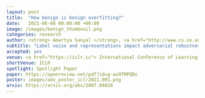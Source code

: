 ```yaml
---
layout: post
title:  "How benign is benign overfitting?"
date:   2021-06-08 00:00:00 +00:00
image: /images/benign_thumbnail.png
categories: research
author: <strong> Amartya Sanyal </strong>, <a href="http://www.cs.ox.ac.uk/people/varun.kanade/myindex.html"> Varun Kanade</a>, <a href="https://puneetkdokania.github.io/">Puneet Dokania</a>, <a href="https://www.robots.ox.ac.uk/~phst/">Philip H.S. Torr</a>
subtitle: "Label noise and representations impact adversarial robustness"
accepted: yes
venue: <a href="https://iclr.cc"> International Conference of Learning Representations </a>
shortVenue: ICLR
spotlight: Spotlight Paper
paper: https://openreview.net/pdf?id=g-wu9TMPODo
poster: images/adv_poster_iclr2021.001.png
arxiv: https://arxiv.org/abs/2007.04028
---
```

